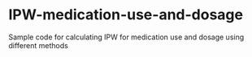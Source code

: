 # IPW-medication-use-and-dosage
Sample code for calculating IPW for medication use and dosage using different methods
